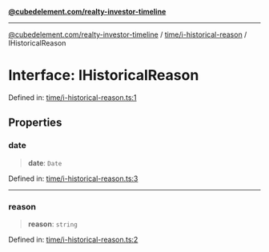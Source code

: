 [**@cubedelement.com/realty-investor-timeline**](../../../index.md)

---

[@cubedelement.com/realty-investor-timeline](../../../modules.md) / [time/i-historical-reason](../index.md) / IHistoricalReason

# Interface: IHistoricalReason

Defined in: [time/i-historical-reason.ts:1](https://github.com/kvernon/realty-investor-timeline/blob/cec7f590aef4aded8ee94008f5b37aa0db4daadd/src/time/i-historical-reason.ts#L1)

## Properties

### date

> **date**: `Date`

Defined in: [time/i-historical-reason.ts:3](https://github.com/kvernon/realty-investor-timeline/blob/cec7f590aef4aded8ee94008f5b37aa0db4daadd/src/time/i-historical-reason.ts#L3)

---

### reason

> **reason**: `string`

Defined in: [time/i-historical-reason.ts:2](https://github.com/kvernon/realty-investor-timeline/blob/cec7f590aef4aded8ee94008f5b37aa0db4daadd/src/time/i-historical-reason.ts#L2)
